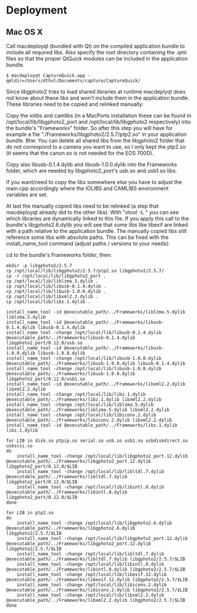 # Deployment

## Mac OS X

Call macdeployqt (bundled with Qt) on the compiled application bundle to
include all required libs.
Also specify the root directory containing the .qml files so that the
proper QtQuick modules can be included in the application bundle.

`$ macdeployqt CaptureQuick.app -qmldir=/Users/dthul/Documents/capture/CaptureQuick/`

Since libgphoto2 tries to load shared libraries at runtime macdeplyqt does not
know about these libs and won't include them in the application bundle. These
libraries need to be copied and relinked manually:

Copy the iolibs and camlibs (in a MacPorts installation these can be found in
/opt/local/lib/libgphoto2_port and /opt/local/lib/libgphoto2 respectively) into
the bundle's "Frameworks" folder. So after this step you will have for example
a file "./Frameworks/libgphoto2/2.5.7/ptp2.so" in your application bundle.
Btw: You can delete all shared libs from the libgphoto2 folder that do not
correspond to a camera you want to use, so I only kept the ptp2.so (it seems
that the canon.so is not needed for the EOS 700D).

Copy also libusb-0.1.4.dylib and libusb-1.0.0.dylib into the Frameworks folder,
which are needed by libgphoto2_port's usb.so and usb1.so libs.

If you want/need to copy the libs somewhere else you have to adjust the main.cpp
accordingly where the IOLIBS and CAMLIBS environment variables are set.

At last the manually copied libs need to be relinked (a step that macdeployqt
already did to the other libs). With "otool -L <filename>" you can see which
libraries are dynamically linked to this file. If you apply this call to the
bundle's libgphoto2.6.dylib you will see that some libs like libexif are linked
with a path relative to the application bundle. The manually copied libs still
reference some libs with absolute paths. This can be fixed with the
install_name_tool command (adjust paths / versions to your needs):

cd to the bundle's Frameworks folder, then:

```
mkdir -p libgphoto2/2.5.7
cp /opt/local/lib/libgphoto2/2.5.7/ptp2.so libgphoto2/2.5.7/
cp -r /opt/local/lib/libgphoto2_port .
cp /opt/local/lib/liblzma.5.dylib .
cp /opt/local/lib/libusb-0.1.4.dylib .
cp /opt/local/lib/libusb-1.0.0.dylib .
cp /opt/local/lib/libxml2.2.dylib .
cp /opt/local/lib/libz.1.dylib .
```

```
install_name_tool -id @executable_path/../Frameworks/liblzma.5.dylib liblzma.5.dylib
install_name_tool -id @executable_path/../Frameworks/libusb-0.1.4.dylib libusb-0.1.4.dylib
install_name_tool -change /opt/local/lib/libusb-0.1.4.dylib @executable_path/../Frameworks/libusb-0.1.4.dylib libgphoto2_port/0.12.0/usb.so
install_name_tool -id @executable_path/../Frameworks/libusb-1.0.0.dylib libusb-1.0.0.dylib
install_name_tool -change /opt/local/lib/libusb-1.0.0.dylib @executable_path/../Frameworks/libusb-1.0.0.dylib libusb-0.1.4.dylib
install_name_tool -change /opt/local/lib/libusb-1.0.0.dylib @executable_path/../Frameworks/libusb-1.0.0.dylib libgphoto2_port/0.12.0/usb1.so
install_name_tool -id @executable_path/../Frameworks/libxml2.2.dylib libxml2.2.dylib
install_name_tool -change /opt/local/lib/libz.1.dylib @executable_path/../Frameworks/libz.1.dylib libxml2.2.dylib
install_name_tool -change /opt/local/lib/liblzma.5.dylib @executable_path/../Frameworks/liblzma.5.dylib libxml2.2.dylib
install_name_tool -change /opt/local/lib/libiconv.2.dylib @executable_path/../Frameworks/libiconv.2.dylib libxml2.2.dylib
install_name_tool -id @executable_path/../Frameworks/libz.1.dylib libz.1.dylib
```

```
for LIB in disk.so ptpip.so serial.so usb.so usb1.so usbdiskdirect.so usbscsi.so
do
    install_name_tool -change /opt/local/lib/libgphoto2_port.12.dylib @executable_path/../Frameworks/libgphoto2_port.12.dylib libgphoto2_port/0.12.0/$LIB
    install_name_tool -change /opt/local/lib/libltdl.7.dylib @executable_path/../Frameworks/libltdl.7.dylib libgphoto2_port/0.12.0/$LIB
    install_name_tool -change /opt/local/lib/libintl.8.dylib @executable_path/../Frameworks/libintl.8.dylib libgphoto2_port/0.12.0/$LIB
done
```

```
for LIB in ptp2.so
do
    install_name_tool -change /opt/local/lib/libgphoto2.6.dylib @executable_path/../Frameworks/libgphoto2.6.dylib libgphoto2/2.5.7/$LIB
    install_name_tool -change /opt/local/lib/libgphoto2_port.12.dylib @executable_path/../Frameworks/libgphoto2_port.12.dylib libgphoto2/2.5.7/$LIB
    install_name_tool -change /opt/local/lib/libltdl.7.dylib @executable_path/../Frameworks/libltdl.7.dylib libgphoto2/2.5.7/$LIB
    install_name_tool -change /opt/local/lib/libintl.8.dylib @executable_path/../Frameworks/libintl.8.dylib libgphoto2/2.5.7/$LIB
    install_name_tool -change /opt/local/lib/libexif.12.dylib @executable_path/../Frameworks/libexif.12.dylib libgphoto2/2.5.7/$LIB
    install_name_tool -change /opt/local/lib/libiconv.2.dylib @executable_path/../Frameworks/libiconv.2.dylib libgphoto2/2.5.7/$LIB
    install_name_tool -change /opt/local/lib/libxml2.2.dylib @executable_path/../Frameworks/libxml2.2.dylib libgphoto2/2.5.7/$LIB
done
```
